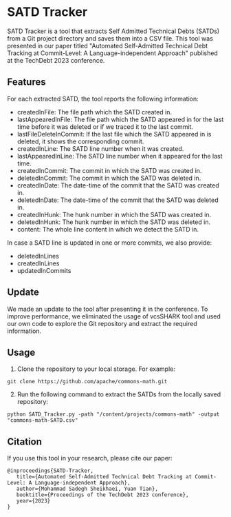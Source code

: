 # SATD Tracker

SATD Tracker is a tool that extracts Self Admitted Technical Debts (SATDs) from a Git project directory and saves them into a CSV file. This tool was presented in our paper titled "Automated Self-Admitted Technical Debt Tracking at Commit-Level: A Language-independent Approach" published at the TechDebt 2023 conference.

## Features

For each extracted SATD, the tool reports the following information:

- createdInFile: The file path which the SATD created in.
- lastAppearedInFile: The file path which the SATD appeared in for the last time before it was deleted or if we traced it to the last commit.
- lastFileDeleteInCommit: If the last file which the SATD appeared in is deleted, it shows the corresponding commit.
- createdInLine: The SATD line number when it was created.
- lastAppearedInLine: The SATD line number when it appeared for the last time.
- createdInCommit: The commit in which the SATD was created in.
- deletedInCommit: The commit in which the SATD was deleted in.
- createdInDate: The date-time of the commit that the SATD was created in.
- deletedInDate: The date-time of the commit that the SATD was deleted in.
- createdInHunk: The hunk number in which the SATD was created in.
- deletedInHunk: The hunk number in which the SATD was deleted in.
- content: The whole line content in which we detect the SATD in.

In case a SATD line is updated in one or more commits, we also provide:

- deletedInLines
- createdInLines
- updatedInCommits

## Update

We made an update to the tool after presenting it in the conference. To improve performance, we eliminated the usage of vcsSHARK tool and used our own code to explore the Git repository and extract the required information.

## Usage

1. Clone the repository to your local storage. For example:

```
git clone https://github.com/apache/commons-math.git
```

2. Run the following command to extract the SATDs from the locally saved repository:

```
python SATD_Tracker.py -path "/content/projects/commons-math" -output "commons-math-SATD.csv"
```

## Citation

If you use this tool in your research, please cite our paper:

```
@inproceedings{SATD-Tracker,
   title={Automated Self-Admitted Technical Debt Tracking at Commit-Level: A Language-independent Approach},
   author={Mohammad Sadegh Sheikhaei, Yuan Tian},
   booktitle={Proceedings of the TechDebt 2023 conference},
   year={2023}
}
```
